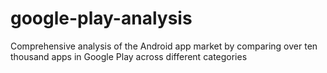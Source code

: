 # google-play-analysis
Comprehensive analysis of the Android app market by comparing over ten thousand apps in Google Play across different categories

